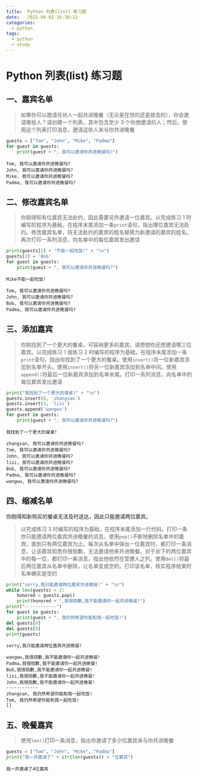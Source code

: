 ```yaml
---
title:  Python 列表(list) 练习题
date:   2021-06-01 16:30:32
categories:
  - python
tags:
  - python
  - study
---
```


# Python 列表(list) 练习题
## 一、嘉宾名单

> 如果你可以邀请任何人一起共进晚餐（无论是在世的还是故去的），你会邀请哪些人？请创建一个列表，其中包含至少 3 个你想邀请的人；然后，使用这个列表打印消息，邀请这些人来与你共进晚餐

~~~ python
guests = ["Tom", "John", "Mike", "Padma"]
for guest in guests:
    print(guest + ", 我可以邀请你共进晚餐吗?")
~~~

~~~ 
Tom, 我可以邀请你共进晚餐吗?
John, 我可以邀请你共进晚餐吗?
Mike, 我可以邀请你共进晚餐吗?
Padma, 我可以邀请你共进晚餐吗?
~~~

## 二、修改嘉宾名单
> 你刚得知有位嘉宾无法赴约，因此需要另外邀请一位嘉宾。以完成练习 1 时编写的程序为基础，在程序末尾添加一条`print`语句，指出哪位嘉宾无法赴约。修改嘉宾名单，将无法赴约的嘉宾的姓名替换为新邀请的嘉宾的姓名。再次打印一系列消息，向名单中的每位嘉宾发出邀请

~~~ python
print(guests[2] + "不能一起吃饭!" + "\n")
guests[2] = 'Bob'
for guest in guests:
    print(guest + ", 我可以邀请你共进晚餐吗?")
~~~

~~~
Mike不能一起吃饭!

Tom, 我可以邀请你共进晚餐吗?
John, 我可以邀请你共进晚餐吗?
Bob, 我可以邀请你共进晚餐吗?
Padma, 我可以邀请你共进晚餐吗?
~~~

## 三、添加嘉宾
> 你刚找到了一个更大的餐桌，可容纳更多的嘉宾。请想想你还想邀请哪三位嘉宾。以完成练习 1 或练习 2 时编写的程序为基础，在程序末尾添加一条`print`语句，指出你找到了一个更大的餐桌。使用`insert()`将一位新嘉宾添加到名单开头。使用`insert()`将另一位新嘉宾添加到名单中间。使用`append()`将最后一位新嘉宾添加到名单末尾。打印一系列消息，向名单中的每位嘉宾发出邀请

~~~ python
print("我找到了一个更大的餐桌!" + "\n")
guests.insert(0, 'zhangsan')
guests.insert(3, 'lisi')
guests.append('wangwu')
for guest in guests:
    print(guest + ", 我可以邀请你共进晚餐吗?")
~~~

~~~
我找到了一个更大的餐桌!

zhangsan, 我可以邀请你共进晚餐吗?
Tom, 我可以邀请你共进晚餐吗?
John, 我可以邀请你共进晚餐吗?
lisi, 我可以邀请你共进晚餐吗?
Bob, 我可以邀请你共进晚餐吗?
Padma, 我可以邀请你共进晚餐吗?
wangwu, 我可以邀请你共进晚餐吗?
~~~

## 四、缩减名单
你刚得知新购买的餐桌无法及时送达，因此只能邀请两位嘉宾。
> 以完成练习 3 时编写的程序为基础，在程序末尾添加一行代码，打印一条你只能邀请两位嘉宾共进晚餐的消息。使用`pop()`不断地删除名单中的嘉宾，直到只有两位嘉宾为止。每次从名单中弹出一位嘉宾时，都打印一条消息，让该嘉宾知悉你很抱歉，无法邀请他来共进晚餐。对于余下的两位嘉宾中的每一位，都打印一条消息，指出他依然在受邀人之列。使用`del()`将最后两位嘉宾从名单中删除，让名单变成空的。打印该名单，核实程序结束时名单确实是空的

~~~ python
print("sorry,我只能邀请两位嘉宾共进晚餐!" + "\n")
while len(guests) > 2:
    honored = guests.pop()
    print(honored + ",我很抱歉,我不能邀请你一起共进晚餐!")
print("------------")
for guest in guests:
    print(guest + ", 我仍然希望你能和我一起吃饭!")
del guests[0]
del guests[0]
print(guests)
~~~

~~~
sorry,我只能邀请两位嘉宾共进晚餐!

wangwu,我很抱歉,我不能邀请你一起共进晚餐!
Padma,我很抱歉,我不能邀请你一起共进晚餐!
Bob,我很抱歉,我不能邀请你一起共进晚餐!
lisi,我很抱歉,我不能邀请你一起共进晚餐!
John,我很抱歉,我不能邀请你一起共进晚餐!
------------
zhangsan, 我仍然希望你能和我一起吃饭!
Tom, 我仍然希望你能和我一起吃饭!
[]
~~~

## 五、晚餐嘉宾
> 使用`len()`打印一条消息，指出你邀请了多少位嘉宾来与你共进晚餐

~~~ python
guests = ["Tom", "John", "Mike", "Padma"]
print("我一共邀请了" + str(len(guests)) + "位嘉宾")
~~~

~~~
我一共邀请了4位嘉宾
~~~
